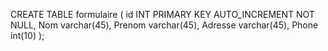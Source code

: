 
CREATE TABLE formulaire
(
id INT PRIMARY KEY AUTO_INCREMENT NOT NULL,
Nom varchar(45),
Prenom varchar(45),
Adresse varchar(45),
Phone int(10)
);